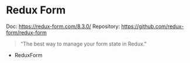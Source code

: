 # Redux Form

Doc: https://redux-form.com/8.3.0/
Repository: https://github.com/redux-form/redux-form

> "The best way to manage your form state in Redux." 

- ReduxForm